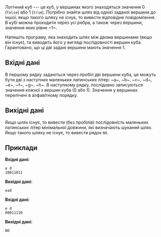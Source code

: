 ﻿Логічний куб --- це куб, у вершинах якого знаходяться значення 0 (`false`) або 1 (`true`). Потрібно знайти шлях від однієї заданої вершини до іншої; якщо такого шляху не існує, то вивести відповідне повідомлення. В кубі можна проходити через усі ребра, а також через вершини, значення яких рівне ~1~.

Напишіть програму, яка знаходить шлях між двома вершинами (якщо він існує), та виводить його у вигляді послідовності вершин куба. Гарантовано, що ці дві задані вершини мають значення 1.

## Вхідні дані
В першому рядку задаються через пробіл дві вершини куба, це можуть бути дві з наступних маленьких латинських літер: ~a~, ~b~, ~c~, ~d~, ~e~, ~f~, ~g~, ~h~. В наступному рядку, послідовно записуються значення кожної з вершин куба (0 або 1). Значення у вершинах перелічені в алфавітному порядку.

## Вихідні дані
Якщо шлях існує, то вивести (без пробілів) послідовність маленьких латинських літер мінімальної довжини, які визначають шуканий шлях. Якщо такого шляху не існує, то вивести рядок `NO`.

## Приклади
**Вхідні дані:**
```
e d
10011011
```

**Вихідні дані:**
```
ead
```

**Вхідні дані:**
```
e d
00011110
```

**Вихідні дані:**
```
NO
```